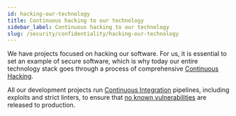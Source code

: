 ```yaml
---
id: hacking-our-technology
title: Continuous hacking to our technology
sidebar_label: Continuous hacking to our technology
slug: /security/confidentiality/hacking-our-technology
---
```


We have projects focused
on hacking our software.
For us,
it is essential to set an example
of secure software,
which is why today our entire technology stack
goes through a process of comprehensive
[Continuous Hacking](https://fluidattacks.com/services/continuous-hacking/).

All our development projects run
[Continuous Integration](https://fluidattacks.com/security/#CI) pipelines,
including exploits and strict linters,
to ensure that
[no known vulnerabilities](https://fluidattacks.com/products/rules/list/155/)
are released to production.
